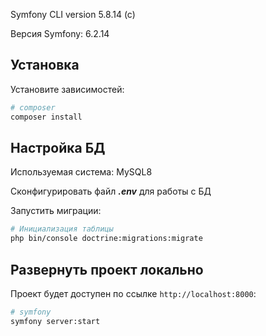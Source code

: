 Symfony CLI version 5.8.14 (c)

Версия Symfony: 6.2.14

## Установка

Установите зависимостей:

```bash
# composer
composer install
```
## Настройка БД

Используемая система: MySQL8

Сконфигурировать файл __*.env*__ для работы с БД

Запустить миграции:

```bash
# Инициализация таблицы
php bin/console doctrine:migrations:migrate
```

## Развернуть проект локально

Проект будет доступен по ссылке `http://localhost:8000`:

```bash
# symfony
symfony server:start
```
